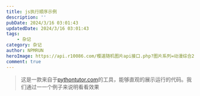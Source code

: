 ```yaml
---
title: js执行顺序示例
description: ''
pubDate: 2024/3/16 03:01:43
updatedDate: 2024/3/16 03:01:43
tags:
    - 杂记
category: 杂记
author: NPMRUN
heroImage: https://api.r10086.com/樱道随机图片api接口.php?图片系列=动漫综合2
comment: true
---
```


> 这是一款来自于[pythontutor.com](https://pythontutor.com/)的工具，能够直观的展示运行的代码。我们通过一一个例子来说明看看效果

<!-- iframe https://pythontutor.com/iframe-embed.html#code=var%20print%20%3D%20function%20%28nums%29%20%7B%0A%20%20%20%20for%20%28let%20i%20%3D%200%3B%20i%20%3C%20nums.length%3B%20i%2B%2B%29%20%7B%0A%20%20%20%20%20%20%20%20console.log%28nums%5Bi%5D%29%0A%20%20%20%20%7D%0A%7D%3B%0A%0Aprint%28%5B3,%20-2,%20-1,%2010,%205,2,4,8,9,54%5D%29%3B&codeDivHeight=400&codeDivWidth=350&cumulative=false&curInstr=0&heapPrimitives=nevernest&origin=opt-frontend.js&py=js&rawInputLstJSON=%5B%5D&textReferences=false s:height:500px -->

